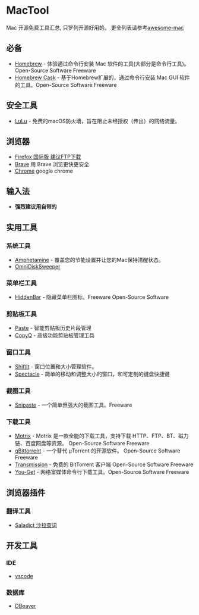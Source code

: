 # MacTool

Mac 开源免费工具汇总, 只罗列开源好用的。
更全列表请参考[awesome-mac](https://github.com/jaywcjlove/awesome-mac)

## 必备

- [Homebrew](https://brew.sh/) - 体验通过命令行安装 Mac 软件的工具(大部分是命令行工具)。Open-Source Software Freeware
- [Homebrew Cask](http://caskroom.github.io/) - 基于Homebrew扩展的，通过命令行安装 Mac GUI 软件的工具。Open-Source Software Freeware

## 安全工具
- [LuLu](https://objective-see.com/products/lulu.html) - 免费的macOS防火墙，旨在阻止未经授权（传出）的网络流量。

## 浏览器

- [Firefox 国际版 建议FTP下载](https://ftp.mozilla.org/pub/firefox/releases/84.0b7/mac/en-US/)
- [Brave](https://brave.com/) 用 Brave 浏览更快更安全
- [Chrome](http://www.google.cn/chrome/browser/) google chrome

## 输入法

- **强烈建议用自带的**


## 实用工具

### 系统工具
- [Amphetamine](https://itunes.apple.com/cn/app/amphetamine/id937984704) - 覆盖您的节能设置并让您的Mac保持清醒状态。 
- [OmniDiskSweeper](https://www.omnigroup.com/more/)

### 菜单栏工具
- [HiddenBar](https://github.com/dwarvesf/hidden) - 隐藏菜单栏图标。Freeware Open-Source Software

### 剪贴板工具
- [Paste](http://pasteapp.me/) - 智能剪贴板历史片段管理
- [CopyQ](https://github.com/hluk/CopyQ) - 高级功能剪贴板管理工具

### 窗口工具
- [ShiftIt](https://github.com/fikovnik/ShiftIt) - 窗口位置和大小管理软件。
- [Spectacle](https://www.spectacleapp.com/) - 简单的移动和调整大小的窗口，和可定制的键盘快捷键

### 截图工具
- [Snipaste](https://zh.snipaste.com/) - 一个简单但强大的截图工具。Freeware

### 下载工具

- [Motrix](https://motrix.app/) - Motrix 是一款全能的下载工具，支持下载 HTTP、FTP、BT、磁力链、百度网盘等资源。 Open-Source Software Freeware
- [qBittorrent](https://www.qbittorrent.org/) - 一个替代 μTorrent 的开源软件。 Open-Source Software Freeware
- [Transmission](https://www.transmissionbt.com/) - 免费的 BitTorrent 客户端 Open-Source Software Freeware
- [You-Get](https://you-get.org/) - 网络富媒体命令行下载工具。Open-Source Software Freeware

## 浏览器插件

### 翻译工具
- [Saladict 沙拉查词](https://saladict.crimx.com/)

## 开发工具

### IDE 
- [vscode](https://github.com/microsoft/vscode)

### 数据库
- [DBeaver](https://github.com/dbeaver/dbeaver)


